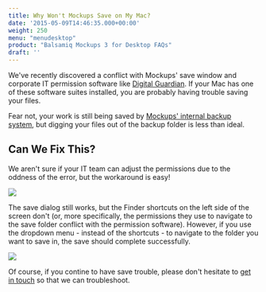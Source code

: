 ```yaml
---
title: Why Won't Mockups Save on My Mac?
date: '2015-05-09T14:46:35.000+00:00'
weight: 250
menu: "menudesktop"
product: "Balsamiq Mockups 3 for Desktop FAQs"
draft: ''
---
```

We've recently discovered a conflict with Mockups' save window and corporate IT permission software like [Digital Guardian](https://digitalguardian.com/). If your Mac has one of these software suites installed, you are probably having trouble saving your files.

Fear not, your work is still being saved by [Mockups' internal backup system](https://support.balsamiq.com/desktop/backup/), but digging your files out of the backup folder is less than ideal.

## Can We Fix This?

We aren't sure if your IT team can adjust the permissions due to the oddness of the error, but the workaround is easy!

![](https://media.balsamiq.com/img/support/docs/m4d/b3/save-as-dropdown.png)

The save dialog still works, but the Finder shortcuts on the left side of the screen don't (or, more specifically, the permissions they use to navigate to the save folder conflict with the permission software). However, if you use the dropdown menu - instead of the shortcuts - to navigate to the folder you want to save in, the save should complete successfully.

![](https://media.balsamiq.com/img/support/docs/m4d/b3/save-as-dropdown.gif)

Of course, if you contine to have save trouble, please don't hesitate to [get in touch](mailto:support@balsamiq.com) so that we can troubleshoot.
